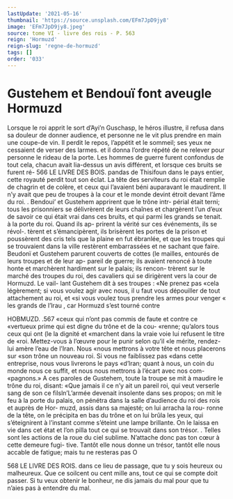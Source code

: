 ```yaml
---
lastUpdate: '2021-05-16'
thumbnail: 'https://source.unsplash.com/EFm7JpD9jy8'
image: 'EFm7JpD9jy8.jpeg'
source: tome VI - livre des rois - P. 563
reign: 'Hormuzd'
reign-slug: 'regne-de-hormuzd'
tags: []
order: '033'
---
```


# Gustehem et Bendouï font aveugle Hormuzd

Lorsque le roi apprit le sort d’Ayi’n Guschasp, le
héros illustre, il refusa dans sa douleur de donner audience, et personne ne le vit plus prendre en main une coupe-de vin. Il perdit le repos, l’appétit et le sommeil; ses yeux ne cessaient de verser des larmes. et il donna l’ordre répété de ne relever pour personne
le rideau de la porte. Les hommes de guerre furent confondus de tout cela, chacun avait lia-dessus un avis différent, et lorsque ces bruits se furent ré-
566 LE LIVRE DES BOIS.
pandas de Thisifoun dans le pays entier, cette royauté perdit tout son éclat. La tête des serviteurs
du roi était remplie de chagrin et de colère, et ceux qui l’avaient béni auparavant le maudirent. Il n’y
avait que peu de troupes à la cour et le monde devint
étroit devant l’âme du roi. . Bendoui’ et Gustehem apprirent que le trône intr-
périal était terni; tous les prisonniers se délivrèrent
de leurs chaînes et chargèrent l’un d’eux de savoir
ce qui était vrai dans ces bruits, et qui parmi les
grands se tenait. à la porte du roi. Quand ils ap- prirent la vérité sur ces événements, ils se révol-.
tèrent et s’émancipèrent, ils brisèrent les portes de
la prison et poussèrent des cris tels que la plaine en fut ébranlée, et que les troupes qui se trouvaient dans la ville restèrent embarrassées et ne sachant que faire.
Beudonï et Gustehem parurent couverts de cottes (le mailles, entourés de leurs troupes et de leur ap- pareil de guerre; ils avaient renoncé à toute honte et marchèrent hardiment sur le palais; ils rencon- trèrent sur le marché des troupes du roi, des cavaliers qui se dirigèrent vers la cour de Hormuzd. Le vail- lant Gustehem dit à ses troupes : «Ne prenez pas «cela légèrement; si vous voulez agir avec nous, il
u faut vous dépouiller de tout attachement au roi, et
«si vous voulez tous prendre les armes pour venger « les grands de l’lrau , car Hormuzd s’est tourné contre

HOBMUZD. .567 «ceux qui n’ont pas commis de faute et contre ce
«vertueux prime qui est digne du trône et de la cou-
«renne; qu’alors tous ceux qui ont (le la dignité et
«marchent dans la vraie voie lui refusent le titre de «roi. Mettez-vous à l’œuvre pour le punir selon qu’il
«le mérite, rendez-lui amère l’eau de l’Iran. Nous
«nous mettrons à votre tête et nous placerons sur «son trône un nouveau roi. Si vous ne faiblissez pas «dans cette entreprise, nous vous livrerons le pays «d’lran; quant à nous, un coin du monde nous
ce suffit, et nous nous mettrons à l’écart avec nos com- «pagnons.»
A ces paroles de Gustehem, toute la troupe se mit à maudire le trône du roi, disant: «Que jamais il
ce n’y ait un pareil roi, qui veut verserle sang de son
ce filsln’L’armée devenait insolente dans ses propos;
on mit le feu à la porte du palais, on pénétra dans
la salle d’audience du roi des rois et auprès de Hor- muzd, assis dans sa majesté; on lui arracha la rou- ronne de la tête, on le précipita en bas du trône et
on lui brûla les yeux, qui s’éteignirent à l’instant
comme s’éteint une lampe brillante. On le laissa en
vie dans cet état et l’on pilla tout ce qui se trouvait
dans son trésor. .
Telles sont les actions de la roue du ciel sublime.
N’attache donc pas ton cœur à cette demeure fugi-
tive. Tantôt elle nous donne un trésor, tantôt elle nous accable de fatigue; mais tu ne resteras pas
O

568 LE LlVRE DES ROIS.
dans ce lieu de passage, que tu y sois heureux ou malheureux. Que ce soilcent ou cent mille ans, tout ce qui se compte doit passer. Si tu veux obtenir le bonheur, ne dis jamais du mal pour que tu n’aies
pas à entendre du mal.
